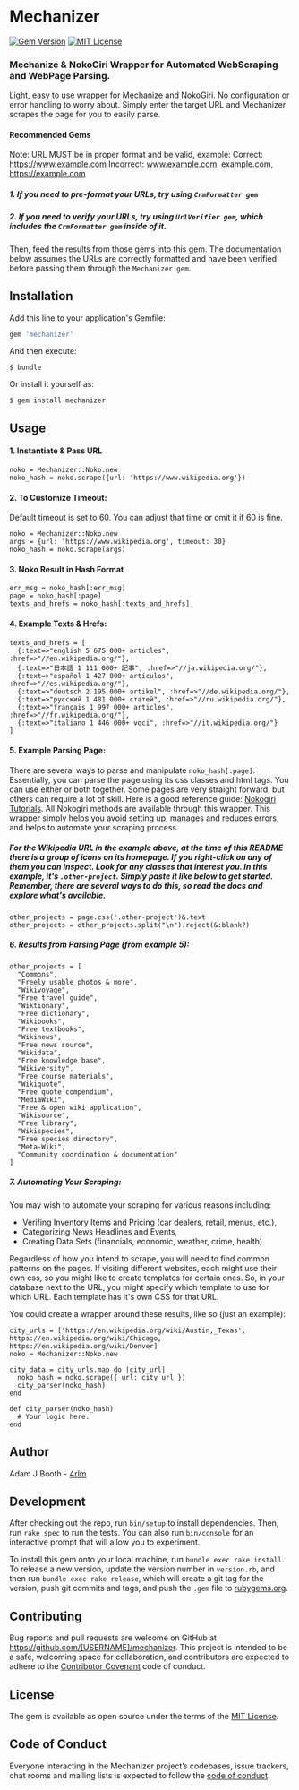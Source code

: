 # Mechanizer

[![Gem Version](https://badge.fury.io/rb/mechanizer.svg)](https://badge.fury.io/rb/mechanizer)
[![MIT License](https://img.shields.io/badge/License-MIT-yellow.svg)](https://opensource.org/licenses/MIT)

### Mechanize & NokoGiri Wrapper for Automated WebScraping and WebPage Parsing.

Light, easy to use wrapper for Mechanize and NokoGiri.  No configuration or error handling to worry about.  Simply enter the target URL and Mechanizer scrapes the page for you to easily parse.

#### Recommended Gems
Note: URL MUST be in proper format and be valid, example:
Correct: https://www.example.com
Incorrect: www.example.com, example.com, https://example.com

##### 1. If you need to pre-format your URLs, try using `CrmFormatter gem`
##### 2. If you need to verify your URLs, try using `UrlVerifier gem`, which includes the `CrmFormatter gem` inside of it.

Then, feed the results from those gems into this gem.  The documentation below assumes the URLs are correctly formatted and have been verified before passing them through the `Mechanizer gem`.

## Installation

Add this line to your application's Gemfile:

```ruby
gem 'mechanizer'
```

And then execute:

    $ bundle

Or install it yourself as:

    $ gem install mechanizer

## Usage

#### 1. Instantiate & Pass URL

```
noko = Mechanizer::Noko.new
noko_hash = noko.scrape({url: 'https://www.wikipedia.org'})
```

#### 2. To Customize Timeout:
Default timeout is set to 60.  You can adjust that time or omit it if 60 is fine.

```
noko = Mechanizer::Noko.new
args = {url: 'https://www.wikipedia.org', timeout: 30}
noko_hash = noko.scrape(args)
```

#### 3. Noko Result in Hash Format

```
err_msg = noko_hash[:err_msg]
page = noko_hash[:page]
texts_and_hrefs = noko_hash[:texts_and_hrefs]
```

#### 4. Example Texts & Hrefs:

```
texts_and_hrefs = [
  {:text=>"english 5 675 000+ articles", :href=>"//en.wikipedia.org/"},
  {:text=>"日本語 1 111 000+ 記事", :href=>"//ja.wikipedia.org/"},
  {:text=>"español 1 427 000+ artículos", :href=>"//es.wikipedia.org/"},
  {:text=>"deutsch 2 195 000+ artikel", :href=>"//de.wikipedia.org/"},
  {:text=>"русский 1 481 000+ статей", :href=>"//ru.wikipedia.org/"},
  {:text=>"français 1 997 000+ articles", :href=>"//fr.wikipedia.org/"},
  {:text=>"italiano 1 446 000+ voci", :href=>"//it.wikipedia.org/"}
]
```

#### 5. Example Parsing Page:
There are several ways to parse and manipulate `noko_hash[:page]`.  Essentially, you can parse the page using its css classes and html tags.  You can use either or both together.  Some pages are very straight forward, but others can require a lot of skill.  Here is a good reference guide: [Nokogiri Tutorials](http://www.nokogiri.org/tutorials).  All Nokogiri methods are available through this wrapper.  This wrapper simply helps you avoid setting up, manages and reduces errors, and helps to automate your scraping process.

##### For the Wikipedia URL in the example above, at the time of this README there is a group of icons on its homepage.  If you right-click on any of them you can inspect.  Look for any classes that interest you.  In this example, it's `.other-project`.  Simply paste it like below to get started.  Remember, there are several ways to do this, so read the docs and explore what's available.

```
other_projects = page.css('.other-project')&.text
other_projects = other_projects.split("\n").reject(&:blank?)
```

##### 6. Results from Parsing Page (from example 5):

```
other_projects = [
  "Commons",
  "Freely usable photos & more",
  "Wikivoyage",
  "Free travel guide",
  "Wiktionary",
  "Free dictionary",
  "Wikibooks",
  "Free textbooks",
  "Wikinews",
  "Free news source",
  "Wikidata",
  "Free knowledge base",
  "Wikiversity",
  "Free course materials",
  "Wikiquote",
  "Free quote compendium",
  "MediaWiki",
  "Free & open wiki application",
  "Wikisource",
  "Free library",
  "Wikispecies",
  "Free species directory",
  "Meta-Wiki",
  "Community coordination & documentation"
]
```

##### 7. Automating Your Scraping:
You may wish to automate your scraping for various reasons including:

* Verifing Inventory Items and Pricing (car dealers, retail, menus, etc.),
* Categorizing News Headlines and Events,
* Creating Data Sets (financials, economic, weather, crime, health)

Regardless of how you intend to scrape, you will need to find common patterns on the pages.  If visiting different websites, each might use their own css, so you might like to create templates for certain ones.  So, in your database next to the URL, you might specify which template to use for which URL.  Each template has it's own CSS for that URL.

You could create a wrapper around these results, like so (just an example):

```
city_urls = ['https://en.wikipedia.org/wiki/Austin,_Texas', https://en.wikipedia.org/wiki/Chicago, https://en.wikipedia.org/wiki/Denver]
noko = Mechanizer::Noko.new

city_data = city_urls.map do |city_url|
  noko_hash = noko.scrape({ url: city_url })
  city_parser(noko_hash)
end

def city_parser(noko_hash)
  # Your logic here.
end
```


## Author

Adam J Booth  - [4rlm](https://github.com/4rlm)


## Development

After checking out the repo, run `bin/setup` to install dependencies. Then, run `rake spec` to run the tests. You can also run `bin/console` for an interactive prompt that will allow you to experiment.

To install this gem onto your local machine, run `bundle exec rake install`. To release a new version, update the version number in `version.rb`, and then run `bundle exec rake release`, which will create a git tag for the version, push git commits and tags, and push the `.gem` file to [rubygems.org](https://rubygems.org).

## Contributing

Bug reports and pull requests are welcome on GitHub at https://github.com/[USERNAME]/mechanizer. This project is intended to be a safe, welcoming space for collaboration, and contributors are expected to adhere to the [Contributor Covenant](http://contributor-covenant.org) code of conduct.

## License

The gem is available as open source under the terms of the [MIT License](https://opensource.org/licenses/MIT).

## Code of Conduct

Everyone interacting in the Mechanizer project’s codebases, issue trackers, chat rooms and mailing lists is expected to follow the [code of conduct](https://github.com/[USERNAME]/mechanizer/blob/master/CODE_OF_CONDUCT.md).
